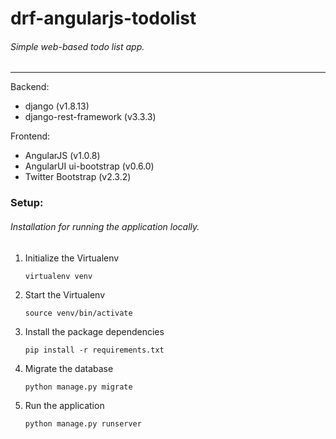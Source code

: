 # drf-angularjs-todolist
###### Simple web-based todo list app.
----------------


Backend:
- django (v1.8.13)
- django-rest-framework (v3.3.3)

Frontend:
- AngularJS (v1.0.8)
- AngularUI ui-bootstrap (v0.6.0)
- Twitter Bootstrap (v2.3.2)


### Setup:
###### Installation for running the application locally.
1. Initialize the Virtualenv 

    ```virtualenv venv```
    
2. Start the Virtualenv 

    ```source venv/bin/activate```
    
3. Install the package dependencies 

    ```pip install -r requirements.txt```
    
4. Migrate the database 

    ```python manage.py migrate```
    
5. Run the application 

    ```python manage.py runserver```
